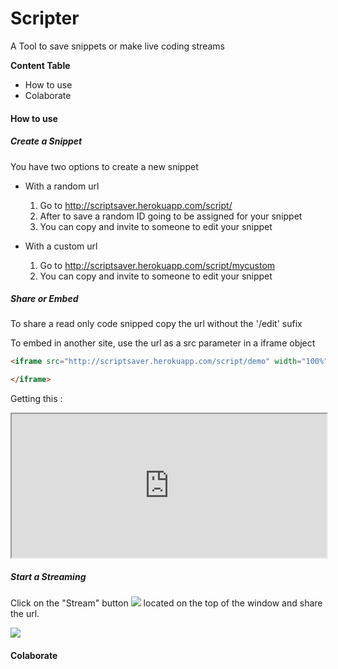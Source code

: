 # Scripter #

A Tool to save snippets or make live coding streams

**Content Table**

- How to use
- Colaborate


#### How to use ####

##### Create a Snippet #####

You have two options to create a new snippet

- With a random url

    1. Go to http://scriptsaver.herokuapp.com/script/
    2. After to save a random ID going to be assigned for your snippet
    3. You can copy and invite to someone to edit your snippet 

- With a custom url

    1. Go to http://scriptsaver.herokuapp.com/script/mycustom 
    3. You can copy and invite to someone to edit your snippet

##### Share or Embed #####

To share a read only code snipped copy the url without the '/edit' sufix

To embed in another site, use the url as a src parameter in a iframe object

```html
<iframe src="http://scriptsaver.herokuapp.com/script/demo" width="100%" height="230px">

</iframe>
```

Getting this :

<iframe src="http://scriptsaver.herokuapp.com/script/demo" width="100%" height="230px">

</iframe>

##### Start a Streaming #####

Click on the "Stream" button ![](https://github.com/joelibaceta/scripter/blob/master/public/stram_button.png?raw=true) located on the top of the window and share the url.

![](https://github.com/joelibaceta/scripter/blob/master/public/stream.gif?raw=true)


#### Colaborate ####
